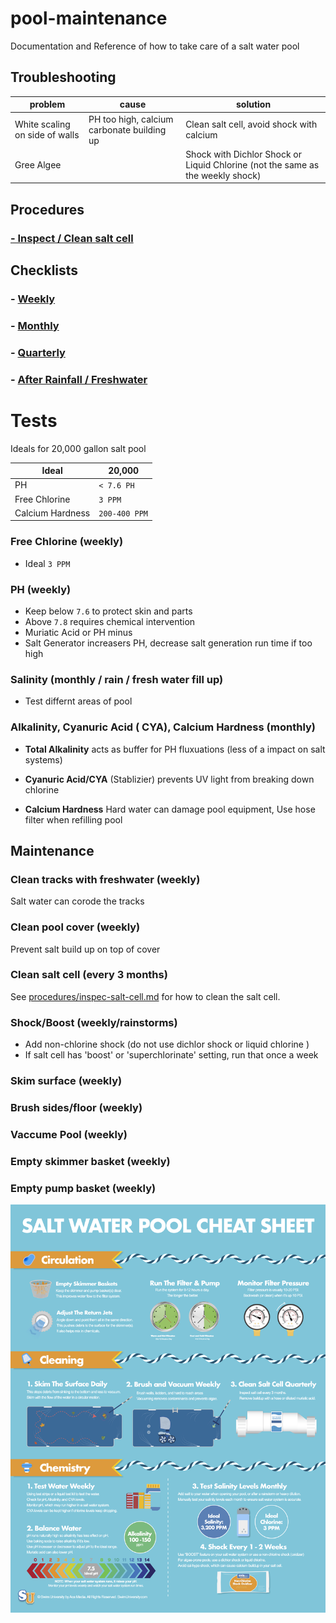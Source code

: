 # pool-maintenance

Documentation and Reference of how to take care of a salt water pool

## Troubleshooting

| problem| cause | solution| 
| --- | --- | --- | 
| White scaling on side of walls | PH too high, calcium carbonate building up| Clean salt cell, avoid shock with calcium | 
| Gree Algee | | Shock with Dichlor Shock or Liquid Chlorine (not the same as the weekly shock)|


## Procedures

### [- Inspect / Clean salt cell](/procedures/inspect%20salt%20cell.md)



## Checklists

### - [Weekly](/checklists/weekly.md)
### - [Monthly](/checklists/monthly.md)
### - [Quarterly](/checklists/quarterly.md)
### - [After Rainfall / Freshwater](/checklists/rainfall.md)


# Tests

Ideals for 20,000 gallon salt pool

| Ideal | 20,000 | 
| --- | --- | 
| PH | `< 7.6 PH` | 
| Free Chlorine | `3 PPM`
| Calcium Hardness | `200-400 PPM`

### Free Chlorine (weekly)

- Ideal `3 PPM`

### PH (weekly)

- Keep below `7.6` to protect skin and parts
- Above `7.8` requires chemical intervention
- Muriatic Acid or PH minus 
- Salt Generator increasers PH, decrease salt generation run time if too high

### Salinity (monthly / rain / fresh water fill up)

- Test differnt areas of pool

### Alkalinity, Cyanuric Acid ( CYA), Calcium Hardness (monthly)

- **Total Alkalinity** acts as buffer for PH fluxuations (less of a impact on salt systems)

- **Cyanuric Acid/CYA** (Stablizier) prevents UV light from breaking down chlorine

- **Calcium Hardness** Hard water can damage pool equipment, Use hose filter when refilling pool




## Maintenance

### Clean tracks with freshwater (weekly)

Salt water can corode the tracks

### Clean pool cover (weekly)

Prevent salt build up on top of cover

### Clean salt cell (every 3 months)

See [procedures/inspec-salt-cell.md](/procedures/inspect%20salt%20cell.md) for how to clean the salt cell.

### Shock/Boost (weekly/rainstorms)


- Add non-chlorine shock (do not use dichlor shock or liquid chlorine )
- If salt cell has 'boost' or 'superchlorinate' setting, run that once a week 

### Skim surface (weekly)

### Brush sides/floor (weekly)

### Vaccume Pool (weekly)

### Empty skimmer basket (weekly)

### Empty pump basket (weekly)



![](/files/Salt%20Water%20Pool%20Care%20Cheat%20Sheet.png)